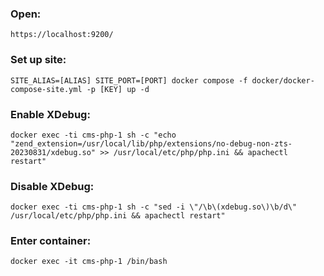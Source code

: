 ### Open:
`https://localhost:9200/`

### Set up site:
`SITE_ALIAS=[ALIAS] SITE_PORT=[PORT] docker compose -f docker/docker-compose-site.yml -p [KEY] up -d`

### Enable XDebug:
`docker exec -ti cms-php-1 sh -c "echo "zend_extension=/usr/local/lib/php/extensions/no-debug-non-zts-20230831/xdebug.so" >> /usr/local/etc/php/php.ini && apachectl restart"`

### Disable XDebug:
`docker exec -ti cms-php-1 sh -c "sed -i \"/\b\(xdebug.so\)\b/d\" /usr/local/etc/php/php.ini && apachectl restart"`

### Enter container:
`docker exec -it cms-php-1 /bin/bash`